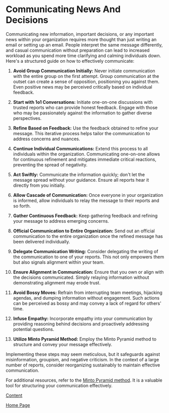 # Communicating News And Decisions

Communicating new information, important decisions, or any important news within your organization requires more thought than just writing an email or setting up an email. People interpret the same message differently, and casual communication without preparation can lead to increased workload as you spend more time clarifying and calming individuals down. Here's a structured guide on how to effectively communicate:

1. **Avoid Group Communication Initially:**
   Never initiate communication with the entire group on the first attempt. Group communication at the outset can create a sense of opposition, positioning you against them. Even positive news may be perceived critically based on individual feedback.

2. **Start with 1o1 Conversations:**
   Initiate one-on-one discussions with trusted reports who can provide honest feedback. Engage with those who may be passionately against the information to gather diverse perspectives.

3. **Refine Based on Feedback:**
   Use the feedback obtained to refine your message. This iterative process helps tailor the communication to address concerns and nuances.

4. **Continue Individual Communications:**
   Extend this process to all individuals within the organization. Communicating one-on-one allows for continuous refinement and mitigates immediate critical reactions, preventing the spread of negativity.

5. **Act Swiftly:**
   Communicate the information quickly; don't let the message spread without your guidance. Ensure all reports hear it directly from you initially.

6. **Allow Cascade of Communication:**
   Once everyone in your organization is informed, allow individuals to relay the message to their reports and so forth.

7. **Gather Continuous Feedback:**
   Keep gathering feedback and refining your message to address emerging concerns.

8. **Official Communication to Entire Organization:**
   Send out an official communication to the entire organization once the refined message has been delivered individually.

9. **Delegate Communication Writing:**
   Consider delegating the writing of the communication to one of your reports. This not only empowers them but also signals alignment within your team.

10. **Ensure Alignment in Communication:**
    Ensure that you own or align with the decisions communicated. Simply relaying information without demonstrating alignment may erode trust.

11. **Avoid Bossy Moves:**
    Refrain from interrupting team meetings, hijacking agendas, and dumping information without engagement. Such actions can be perceived as bossy and may convey a lack of regard for others' time.

12. **Infuse Empathy:**
    Incorporate empathy into your communication by providing reasoning behind decisions and proactively addressing potential questions.

13. **Utilize Minto Pyramid Method:**
    Employ the Minto Pyramid method to structure and convey your message effectively.

Implementing these steps may seem meticulous, but it safeguards against misinformation, groupism, and negative criticism. In the context of a large number of reports, consider reorganizing sustainably to maintain effective communication.

For additional resources, refer to the [Minto Pyramid method](https://untools.co/minto-pyramid). It is a valuable tool for structuring your communication effectively.

[Content](/LeadershipNotes/Content)

[Home Page](/LeadershipNotes/)

